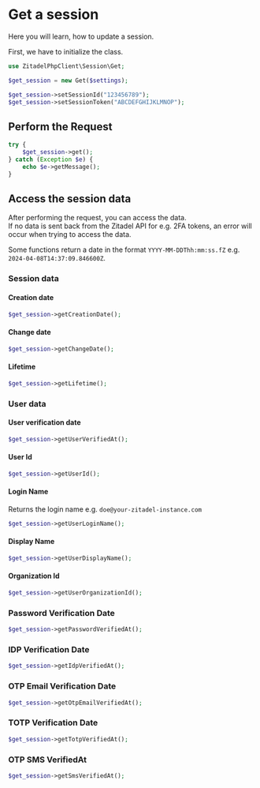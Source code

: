 # Get a session

Here you will learn, how to update a session.

First, we have to initialize the class.

```php
use ZitadelPhpClient\Session\Get;

$get_session = new Get($settings);

$get_session->setSessionId("123456789");
$get_session->setSessionToken("ABCDEFGHIJKLMNOP");
```

## Perform the Request

```PHP
try {
    $get_session->get();
} catch (Exception $e) {
    echo $e->getMessage();
}
```

## Access the session data

After performing the request, you can access the data.  
If no data is sent back from the Zitadel API for e.g. 2FA tokens, an error will occur when trying to access the data.

Some functions return a date in the format `YYYY-MM-DDThh:mm:ss.fZ` e.g. `2024-04-08T14:37:09.846600Z`.

### Session data

#### Creation date

```PHP
$get_session->getCreationDate();
```

#### Change date

```PHP
$get_session->getChangeDate();
```

#### Lifetime

```PHP
$get_session->getLifetime();
```

### User data

#### User verification date

```PHP
$get_session->getUserVerifiedAt();
```

#### User Id

```PHP
$get_session->getUserId();
```

#### Login Name

Returns the login name e.g. `doe@your-zitadel-instance.com`

```PHP
$get_session->getUserLoginName();
```

#### Display Name

```PHP
$get_session->getUserDisplayName();
```

#### Organization Id

```PHP
$get_session->getUserOrganizationId();
```

### Password Verification Date

```PHP
$get_session->getPasswordVerifiedAt();
```

### IDP Verification Date

```PHP
$get_session->getIdpVerifiedAt();
```

### OTP Email Verification Date

```PHP
$get_session->getOtpEmailVerifiedAt();
```

### TOTP Verification Date

```PHP
$get_session->getTotpVerifiedAt();
```

### OTP SMS VerifiedAt

```PHP
$get_session->getSmsVerifiedAt();
```